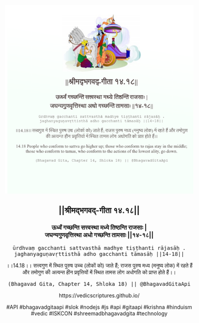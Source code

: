 <img src="../../asset/BG_14_18.png"/>
<center><h2>||श्रीमद्‍भगवद्‍-गीता १४.१८||</h2>
<h3>ऊर्ध्वं गच्छन्ति सत्त्वस्था मध्ये तिष्ठन्ति राजसाः |<br/>जघन्यगुणवृत्तिस्था अधो गच्छन्ति तामसाः ||१४-१८||</h3>
<pre>ūrdhvaṃ gacchanti sattvasthā madhye tiṣṭhanti rājasāḥ .<br/>jaghanyaguṇavṛttisthā adho gacchanti tāmasāḥ ||14-18||</pre>
<p>।।14.18।। सत्त्वगुण में स्थित पुरुष उच्च (लोकों को) जाते हैं; राजस पुरुष मध्य (मनुष्य लोक) में रहते हैं और तमोगुण की अत्यन्त हीन प्रवृत्तियों में स्थित तामस लोग अधोगति को प्राप्त होते हैं।।</p>
<pre>(Bhagavad Gita, Chapter 14, Shloka 18) || @BhagavadGitaApi</pre><p>https://vedicscriptures.github.io/</p><p>#API #bhagavadgitaapi #slok #nodejs #js #api #gitaapi #krishna #hinduism #vedic #ISKCON #shreemadbhagavadgita #technology</p></center>